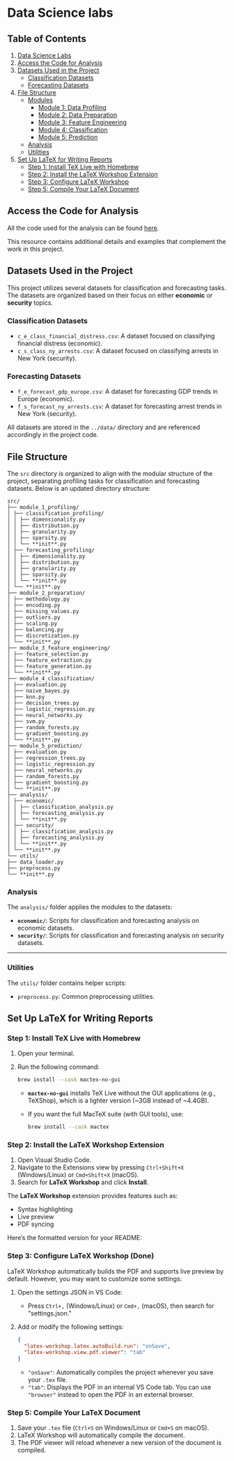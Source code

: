 # Data Science labs

## Table of Contents

1. [Data Science Labs](#data-science-labs)
2. [Access the Code for Analysis](#access-the-code-for-analysis)
3. [Datasets Used in the Project](#datasets-used-in-the-project)
   - [Classification Datasets](#classification-datasets)
   - [Forecasting Datasets](#forecasting-datasets)
4. [File Structure](#file-structure)
   - [Modules](#modules)
     - [Module 1: Data Profiling](#module-1-data-profiling)
     - [Module 2: Data Preparation](#module-2-data-preparation)
     - [Module 3: Feature Engineering](#module-3-feature-engineering)
     - [Module 4: Classification](#module-4-classification)
     - [Module 5: Prediction](#module-5-prediction)
   - [Analysis](#analysis)
   - [Utilities](#utilities)
5. [Set Up LaTeX for Writing Reports](#set-up-latex-for-writing-reports)
   - [Step 1: Install TeX Live with Homebrew](#step-1-install-tex-live-with-homebrew)
   - [Step 2: Install the LaTeX Workshop Extension](#step-2-install-the-latex-workshop-extension)
   - [Step 3: Configure LaTeX Workshop](#step-3-configure-latex-workshop)
   - [Step 5: Compile Your LaTeX Document](#step-5-compile-your-latex-document)

## Access the Code for Analysis

All the code used for the analysis can be found [here](https://web.ist.utl.pt/~claudia.antunes/DSLabs/#).

This resource contains additional details and examples that complement the work in this project.

## Datasets Used in the Project

This project utilizes several datasets for classification and forecasting tasks. The datasets are organized based on their focus on either **economic** or **security** topics.

### Classification Datasets

- `c_e_class_financial_distress.csv`: A dataset focused on classifying financial distress (economic).
- `c_s_class_ny_arrests.csv`: A dataset focused on classifying arrests in New York (security).

### Forecasting Datasets

- `f_e_forecast_gdp_europe.csv`: A dataset for forecasting GDP trends in Europe (economic).
- `f_s_forecast_ny_arrests.csv`: A dataset for forecasting arrest trends in New York (security).

All datasets are stored in the `../data/` directory and are referenced accordingly in the project code.

## File Structure

The `src` directory is organized to align with the modular structure of the project, separating profiling tasks for classification and forecasting datasets. Below is an updated directory structure:

```plaintext
src/
├── module_1_profiling/
│ ├── classification_profiling/
│ │ ├── dimensionality.py
│ │ ├── distribution.py
│ │ ├── granularity.py
│ │ ├── sparsity.py
│ │ └── **init**.py
│ ├── forecasting_profiling/
│ │ ├── dimensionality.py
│ │ ├── distribution.py
│ │ ├── granularity.py
│ │ ├── sparsity.py
│ │ └── **init**.py
│ └── **init**.py
├── module_2_preparation/
│ ├── methodology.py
│ ├── encoding.py
│ ├── missing_values.py
│ ├── outliers.py
│ ├── scaling.py
│ ├── balancing.py
│ ├── discretization.py
│ └── **init**.py
├── module_3_feature_engineering/
│ ├── feature_selection.py
│ ├── feature_extraction.py
│ ├── feature_generation.py
│ └── **init**.py
├── module_4_classification/
│ ├── evaluation.py
│ ├── naive_bayes.py
│ ├── knn.py
│ ├── decision_trees.py
│ ├── logistic_regression.py
│ ├── neural_networks.py
│ ├── svm.py
│ ├── random_forests.py
│ ├── gradient_boosting.py
│ └── **init**.py
├── module_5_prediction/
│ ├── evaluation.py
│ ├── regression_trees.py
│ ├── logistic_regression.py
│ ├── neural_networks.py
│ ├── random_forests.py
│ ├── gradient_boosting.py
│ └── **init**.py
├── analysis/
│ ├── economic/
│ │ ├── classification_analysis.py
│ │ ├── forecasting_analysis.py
│ │ └── **init**.py
│ ├── security/
│ │ ├── classification_analysis.py
│ │ ├── forecasting_analysis.py
│ │ └── **init**.py
│ └── **init**.py
└── utils/
├── data_loader.py
├── preprocess.py
└── **init**.py
```

<!-- ### Modules -->

<!-- #### Module 1: Data Profiling

The `module_1_profiling/` folder is divided into subfolders for **classification** and **forecasting** profiling:

- **`classification_profiling/`**:
  - `dimensionality.py`: Analyze the dimensions of classification datasets.
  - `distribution.py`: Study data distributions for classification tasks.
  - `granularity.py`: Assess the granularity of classification datasets.
  - `sparsity.py`: Measure sparsity in classification datasets.
- **`forecasting_profiling/`**:
  - `dimensionality.py`: Analyze the dimensions of forecasting datasets.
  - `distribution.py`: Study data distributions for forecasting tasks.
  - `granularity.py`: Assess the granularity of forecasting datasets.
  - `sparsity.py`: Measure sparsity in forecasting datasets.

#### Module 2: Data Preparation

The `module_2_preparation/` folder includes functions for data preparation, such as handling missing values, outlier removal, and scaling.

#### Module 3: Feature Engineering

The `module_3_feature_engineering/` folder includes scripts for:

- Feature selection
- Feature extraction
- Feature generation

#### Module 4: Classification

The `module_4_classification/` folder provides algorithms and evaluation methods for classification tasks.

#### Module 5: Prediction

The `module_5_prediction/` folder provides algorithms and evaluation methods for forecasting tasks.

--- -->

### Analysis

The `analysis/` folder applies the modules to the datasets:

- **`economic/`**: Scripts for classification and forecasting analysis on economic datasets.
- **`security/`**: Scripts for classification and forecasting analysis on security datasets.

---

### Utilities

The `utils/` folder contains helper scripts:

<!-- - `data_loader.py`: Functions for loading datasets. -->

- `preprocess.py`: Common preprocessing utilities.

## Set Up LaTeX for Writing Reports

### Step 1: Install TeX Live with Homebrew

1. Open your terminal.

2. Run the following command:

   ```bash
   brew install --cask mactex-no-gui
   ```

   - **`mactex-no-gui`** installs TeX Live without the GUI applications (e.g., TeXShop), which is a lighter version (~3GB instead of ~4.4GB).
   - If you want the full MacTeX suite (with GUI tools), use:

     ```bash
     brew install --cask mactex
     ```

### Step 2: Install the LaTeX Workshop Extension

1. Open Visual Studio Code.
2. Navigate to the Extensions view by pressing `Ctrl+Shift+X` (Windows/Linux) or `Cmd+Shift+X` (macOS).
3. Search for **LaTeX Workshop** and click **Install**.

The **LaTeX Workshop** extension provides features such as:

- Syntax highlighting
- Live preview
- PDF syncing

Here’s the formatted version for your README:

### Step 3: Configure LaTeX Workshop (Done)

LaTeX Workshop automatically builds the PDF and supports live preview by default. However, you may want to customize some settings:

1. Open the settings JSON in VS Code:

   - Press `Ctrl+,` (Windows/Linux) or `Cmd+,` (macOS), then search for "settings.json."

2. Add or modify the following settings:

   ```json
   {
     "latex-workshop.latex.autoBuild.run": "onSave",
     "latex-workshop.view.pdf.viewer": "tab"
   }
   ```

   - `"onSave"`: Automatically compiles the project whenever you save your `.tex` file.
   - `"tab"`: Displays the PDF in an internal VS Code tab. You can use `"browser"` instead to open the PDF in an external browser.

### Step 5: Compile Your LaTeX Document

1. Save your `.tex` file (`Ctrl+S` on Windows/Linux or `Cmd+S` on macOS).
2. LaTeX Workshop will automatically compile the document.
3. The PDF viewer will reload whenever a new version of the document is compiled.
